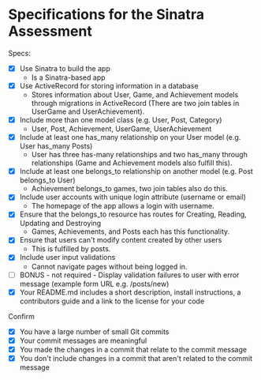 # Specifications for the Sinatra Assessment

Specs:
- [x] Use Sinatra to build the app
    - Is a Sinatra-based app
- [x] Use ActiveRecord for storing information in a database
    - Stores information about User, Game, and Achievement models through migrations in ActiveRecord (There are two join tables in UserGame and UserAchievement).
- [x] Include more than one model class (e.g. User, Post, Category)
    - User, Post, Achievement, UserGame, UserAchievement
- [x] Include at least one has_many relationship on your User model (e.g. User has_many Posts)
    - User has three has-many relationships and two has_many through relationships (Game and Achievement models also fulfill this).
- [x] Include at least one belongs_to relationship on another model (e.g. Post belongs_to User)
    - Achievement belongs_to games, two join tables also do this.
- [x] Include user accounts with unique login attribute (username or email)
    - The homepage of the app allows a login with username.
- [x] Ensure that the belongs_to resource has routes for Creating, Reading, Updating and Destroying
    - Games, Achievements, and Posts each has this functionality.
- [x] Ensure that users can't modify content created by other users
    - This is fulfilled by posts.
- [x] Include user input validations
    - Cannot navigate pages without being logged in.
- [ ] BONUS - not required - Display validation failures to user with error message (example form URL e.g. /posts/new)
- [x] Your README.md includes a short description, install instructions, a contributors guide and a link to the license for your code

Confirm
- [x] You have a large number of small Git commits
- [x] Your commit messages are meaningful
- [x] You made the changes in a commit that relate to the commit message
- [x] You don't include changes in a commit that aren't related to the commit message

